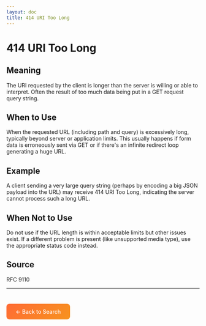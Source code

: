 ```yaml
---
layout: doc
title: 414 URI Too Long
---
```


# 414 URI Too Long

## Meaning

The URI requested by the client is longer than the server is willing or able to interpret. Often the result of too much data being put in a GET request query string.

## When to Use

When the requested URL (including path and query) is excessively long, typically beyond server or application limits. This usually happens if form data is erroneously sent via GET or if there's an infinite redirect loop generating a huge URL.

## Example

A client sending a very large query string (perhaps by encoding a big JSON payload into the URL) may receive 414 URI Too Long, indicating the server cannot process such a long URL.

## When Not to Use

Do not use if the URL length is within acceptable limits but other issues exist. If a different problem is present (like unsupported media type), use the appropriate status code instead.

## Source

RFC 9110

---

<div style="margin-top: 40px;">
  <a href="/" style="display: inline-block; padding: 12px 24px; background: linear-gradient(135deg, #ff6b35, #f7931e); color: white; text-decoration: none; border-radius: 8px; font-weight: 500;">← Back to Search</a>
</div>
